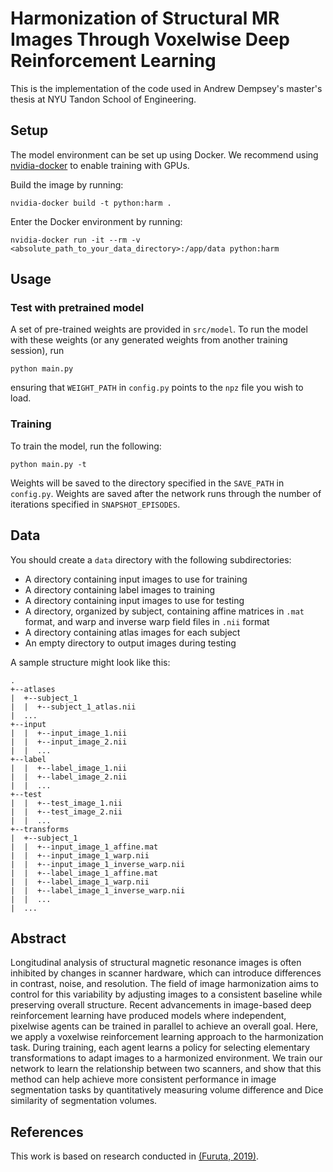 # Harmonization of Structural MR Images Through Voxelwise Deep Reinforcement Learning
This is the implementation of the code used in Andrew Dempsey's master's thesis at NYU Tandon School of Engineering.

## Setup
The model environment can be set up using Docker. We recommend using [nvidia-docker](https://github.com/NVIDIA/nvidia-docker) to enable training with GPUs.

Build the image by running:
```
nvidia-docker build -t python:harm .
```

Enter the Docker environment by running:
```
nvidia-docker run -it --rm -v <absolute_path_to_your_data_directory>:/app/data python:harm
```

## Usage

### Test with pretrained model
A set of pre-trained weights are provided in `src/model`. To run the model
with these weights (or any generated weights from another training session),
run
```
python main.py
```
ensuring that `WEIGHT_PATH` in `config.py` points to the `npz` file you wish
to load.

### Training
To train the model, run the following:
```
python main.py -t
```
Weights will be saved to the directory specified in the `SAVE_PATH` in `config.py`. Weights are saved after the network runs through the number of
iterations specified in `SNAPSHOT_EPISODES`.

## Data
You should create a `data` directory with the following subdirectories:
- A directory containing input images to use for training
- A directory containing label images to training
- A directory containing input images to use for testing
- A directory, organized by subject, containing affine matrices in `.mat` format, and warp and inverse warp field files in `.nii` format
- A directory containing atlas images for each subject
- An empty directory to output images during testing

A sample structure might look like this:
```
.
+--atlases
|  +--subject_1
|  |  +--subject_1_atlas.nii
|  ...
+--input
|  |  +--input_image_1.nii
|  |  +--input_image_2.nii
|  |  ...
+--label
|  |  +--label_image_1.nii
|  |  +--label_image_2.nii
|  |  ...
+--test
|  |  +--test_image_1.nii
|  |  +--test_image_2.nii
|  |  ...
+--transforms
|  +--subject_1
|  |  +--input_image_1_affine.mat
|  |  +--input_image_1_warp.nii
|  |  +--input_image_1_inverse_warp.nii
|  |  +--label_image_1_affine.mat
|  |  +--label_image_1_warp.nii
|  |  +--label_image_1_inverse_warp.nii
|  |  ...
|  ...
```

## Abstract
Longitudinal analysis of structural magnetic resonance images is often inhibited by changes in scanner hardware, which can introduce differences in contrast, noise, and resolution. The field of image harmonization aims to control for this variability by adjusting images to a consistent baseline while preserving overall structure. Recent advancements in image-based deep reinforcement learning have produced models where independent, pixelwise agents can be trained in parallel to achieve an overall goal. Here, we apply a voxelwise reinforcement learning approach to the harmonization task. During training, each agent learns a policy for selecting elementary transformations to adapt images to a harmonized environment. We train our network to learn the relationship between two scanners, and show that this method can help achieve more consistent performance in image segmentation tasks by quantitatively measuring volume difference and Dice similarity of segmentation volumes.

## References
This work is based on research conducted in [(Furuta, 2019)](https://github.com/rfuruta/pixelRL).
